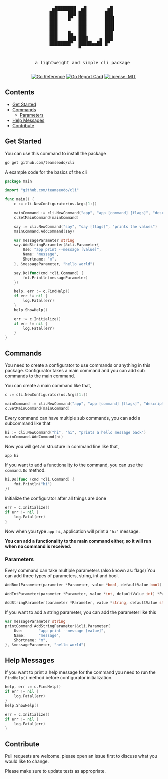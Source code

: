
<div align="center">
<pre>
 ▄████████  ▄█        ▄█  
███    ███ ███       ███  
███    █▀  ███       ███▌ 
███        ███       ███▌ 
███        ███       ███▌ 
███    █▄  ███       ███  
███    ███ ███▌    ▄ ███  
████████▀  █████▄▄██ █▀   
           ▀              
                    


a lightweight and simple cli package
</pre>
[![Go Reference](https://pkg.go.dev/badge/github.com/teamseodo/cli.svg)](https://pkg.go.dev/github.com/teamseodo/cli)
[![Go Report Card](https://goreportcard.com/badge/github.com/teamseodo/cli)](https://goreportcard.com/report/github.com/teamseodo/cli)
[![License: MIT](https://img.shields.io/badge/License-MIT-yellow.svg)](https://opensource.org/licenses/MIT)
</div>


## Contents
- [Get Started](#Get-Started)
- [Commands](#Commands)
    - [Parameters](#Parameters)
- [Help Messages](#Help-Messages)
- [Contribute](#Contribute)

## Get Started

You can use this command to install the package
```bash
go get github.com/teamseodo/cli
```

A example code for the basics of the cli
```go
package main

import "github.com/teamseodo/cli"

func main() {
    c := cli.NewConfigurator(os.Args[1:])

    mainCommand := cli.NewCommand("app", "app [command] [flags]", "description about the app")
    c.SetMainCommand(mainCommand)

    say := cli.NewCommand("say", "say [flags]", "prints the values")
    mainCommand.AddCommand(say)

    var messageParameter string
    say.AddStringParameter(&cli.Parameter{
        Use: "app print --message [value]",
        Name: "message",
        Shortname: "m",
    }, &messageParameter, "hello world")

    say.Do(func(cmd *cli.Command) {
        fmt.Println(messageParameter)
    })

    help, err := c.FindHelp()
    if err != nil {
        log.Fatal(err)
    }
    help.ShowHelp()

    err := c.Initialize()
    if err != nil {
        log.Fatal(err)
    }
}
```

## Commands
You need to create a configurator to use commands or anything in this package. Configurator takes a main command and you can add sub commands to the main command. 

You can create a main command like that,
```go
c := cli.NewConfigurator(os.Args[1:])

mainCommand := cli.NewCommand("app", "app [command] [flags]", "description about the app")
c.SetMainCommand(mainCommand)
```

Every command can have multiple sub commands, you can add a subcommand like that
```go
hi := cli.NewCommand("hi", "hi", "prints a hello message back")
mainCommand.AddCommand(hi)
```
Now you will get an structure in command line like that,
```shell
app hi
```

If you want to add a functionality to the command, you can use the `command.Do` method.
```go
hi.Do(func (cmd *cli.Command) {
    fmt.Println("hi")
})
```
Initialize the configurator after all things are done
```go
err = c.Initialize()
if err != nil {
	log.Fatal(err)
}
```
Now when you type `app hi`, application will print a `"hi"` message.

**You can add a functionality to the main command either, so it will run when no command is received.**

### Parameters
Every command can take multiple parameters (also known as: flags)
You can add three types of parameters, string, int and bool.

```go
AddBoolParameter(parameter *Parameter, value *bool, defaultValue bool) *Parameter

AddIntParameter(parameter *Parameter, value *int, defaultValue int) *Parameter

AddStringParameter(parameter *Parameter, value *string, defaultValue string) *Parameter
```

If you want to add a string parameter, you can add the parameter like this
```go
var messageParameter string
printCommand.AddStringParameter(&cli.Parameter{
	Use:       "app print --message [value]",
	Name:      "message",
	Shortname: "m",
}, &messageParameter, "hello world")
```

## Help Messages
If you want to print a help message for the command you need to run the `FindHelp()` method before configurator initialization.
```go
help, err := c.FindHelp()
if err != nil {
	log.Fatal(err)
}
help.ShowHelp()

err = c.Initialize()
if err != nil {
	log.Fatal(err)
}
```
## Contribute
Pull requests are welcome. please open an issue first to discuss what you would like to change.

Please make sure to update tests as appropriate.